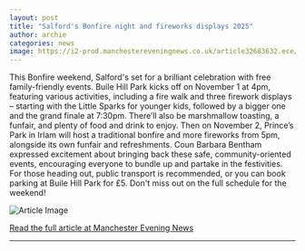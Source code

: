 ```yaml
---
layout: post
title: "Salford's Bonfire night and fireworks displays 2025"
author: archie
categories: news
image: https://i2-prod.manchestereveningnews.co.uk/article32683632.ece/ALTERNATES/s1200/0_JS349365941-1.jpg
---
```

This Bonfire weekend, Salford's set for a brilliant celebration with free family-friendly events. Buile Hill Park kicks off on November 1 at 4pm, featuring various activities, including a fire walk and three firework displays – starting with the Little Sparks for younger kids, followed by a bigger one and the grand finale at 7:30pm. There’ll also be marshmallow toasting, a funfair, and plenty of food and drink to enjoy. Then on November 2, Prince’s Park in Irlam will host a traditional bonfire and more fireworks from 5pm, alongside its own funfair and refreshments. Coun Barbara Bentham expressed excitement about bringing back these safe, community-oriented events, encouraging everyone to bundle up and partake in the festivities. For those heading out, public transport is recommended, or you can book parking at Buile Hill Park for £5. Don't miss out on the full schedule for the weekend!

![Article Image](https://i2-prod.manchestereveningnews.co.uk/article32683632.ece/ALTERNATES/s1200/0_JS349365941-1.jpg)

[Read the full article at Manchester Evening News](https://www.manchestereveningnews.co.uk/whats-on/whats-on-news/salfords-bonfire-night-fireworks-displays-32683625)

---

